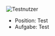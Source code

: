 ![Testnutzer](https://dirkbeichert.de/wp-content/uploads/promo-bilder/portrait/DB_0662.jpg)

- Position: Test
- Aufgabe: Test